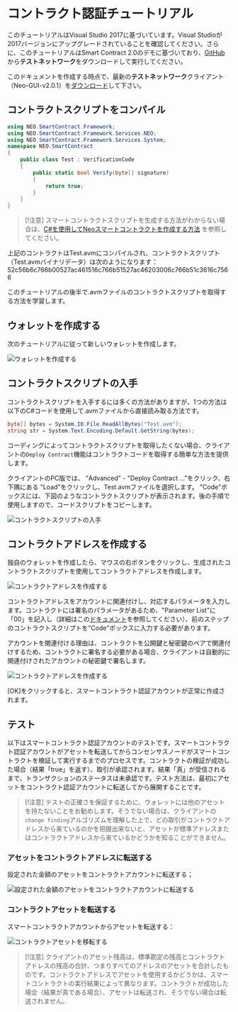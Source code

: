 # コントラクト認証チュートリアル

このチュートリアルはVisual Studio 2017に基づいています。Visual Studioが2017バージョンにアップグレードされていることを確認してください。さらに、このチュートリアルはSmart Contract 2.0のデモに基づいており、[GitHub](https://github.com/neo-project/neo-gui/releases)から**テストネットワーク**をダウンロードして実行してください。

このドキュメントを作成する時点で、最新の**テストネットワーク**クライアント（Neo-GUI-v2.0.1）を[ダウンロード](https://github.com/neo-project/neo-gui/releases/tag/v2.0.1)して下さい。

## コントラクトスクリプトをコンパイル

```c#
using NEO.SmartContract.Framework;
using NEO.SmartContract.Framework.Services.NEO;
using NEO.SmartContract.Framework.Services.System;
namespace NEO.SmartContract
{
    public class Test : VerificationCode
    {
        public static bool Verify(byte[] signature)
        {
            return true;
        }
    }
}
```

> [!注意]
> スマートコントラクトスクリプトを生成する方法がわからない場合は、[C#を使用してNeoスマートコントラクトを作成する方法](../getting-started.md) を参照してください。

上記のコントラクトはTest.avmにコンパイルされ、コントラクトスクリプト（Test.avmバイナリデータ）は次のようになります：52c56b6c766b00527ac461516c766b51527ac46203006c766b51c3616c7566

このチュートリアルの後半で.avmファイルのコントラクトスクリプトを取得する方法を学習します。

## ウォレットを作成する

次のチュートリアルに従って新しいウォレットを作成します。

![ウォレットを作成する](/assets/verify_1.png)

## コントラクトスクリプトの入手

コントラクトスクリプトを入手するには多くの方法がありますが、1つの方法は以下のC#コードを使用して.avmファイルから直接読み取る方法です。

```c#
byte[] bytes = System.IO.File.ReadAllBytes("Test.avm");
string str = System.Text.Encoding.Default.GetString(bytes);
```

コーディングによってコントラクトスクリプトを取得したくない場合、クライアントの`Deploy Contract`機能はコントラクトコードを取得する簡単な方法を提供します。

クライアントのPC版では、 "Advanced" - "Deploy Contract ..."をクリック、右下隅にある "Load"をクリックし、Test.avmファイルを選択します。 "Code"ボックスには、下図のようなコントラクトスクリプトが表示されます。後の手順で使用しますので、コードスクリプトをコピーします。

![コントラクトスクリプトの入手](/assets/verify_5.png)

## コントラクトアドレスを作成する

独自のウォレットを作成したら、マウスの右ボタンをクリックし、生成されたコントラクトスクリプトを使用してコントラクトアドレスを作成します。

![コントラクトアドレスを作成する](/assets/verify_6.png)

コントラクトアドレスをアカウントに関連付けし、対応するパラメータを入力します。コントラクトには署名のパラメータがあるため、"Parameter List"に「00」を記入し（詳細はこの[ドキュメント](Parameter.md)を参照してください）、前のステップのコントラクトスクリプトを"Code"ボックスに入力する必要があります。

アカウントを関連付ける理由は、コントラクトを公開鍵と秘密鍵のペアで関連付けするため、コントラクトに署名する必要がある場合、クライアントは自動的に関連付けされたアカウントの秘密鍵で署名します。

![コントラクトアドレスを作成する](/assets/verify_7.png)

[OK]をクリックすると、スマートコントラクト認証アカウントが正常に作成されます。

## テスト

以下はスマートコントラクト認証アカウントのテストです。スマートコントラクト認証アカウントがアセットを転送してからコンセンサスノードがスマートコントラクトを検証して実行するまでのプロセスです。コントラクトの検証が成功した場合（結果「true」を返す）、取引が承認されます。結果「真」が受信されるまで、トランザクションのステータスは未承認です。テスト方法は、最初にアセットをコントラクト認証アカウントに転送してから展開することです。

> [!注意]
> テストの正確さを保証するために、ウォレットには他のアセットを持たないことをお勧めします。そうでない場合は、クライアントの`change finding`アルゴリズムを理解した上で、どの取引がコントラクトアドレスから来ているのかを把握出来ないと、アセットが標準アドレスまたはコントラクトアドレスから来ているかどうかを知ることができません。

### アセットをコントラクトアドレスに転送する

設定された金額のアセットをコントラクトアカウントに転送する；

![設定された金額のアセットをコントラクトアカウントに転送する](/assets/verify_9.png)

### コントラクトアセットを転送する

スマートコントラクトアカウントからアセットを転送する：

![コントラクトアセットを移転する](/assets/verify_10.png)

> [!注意]
> クライアントのアセット残高は、標準勘定の残高とコントラクトアドレスの残高の合計、つまりすべてのアドレスのアセットを合計したものです。コントラクトアドレスでアセットを使用するかどうかは、スマートコントラクトの実行結果によって異なります。コントラクトが成功した場合（結果が真である場合）、アセットは転送され、そうでない場合は転送されません。
